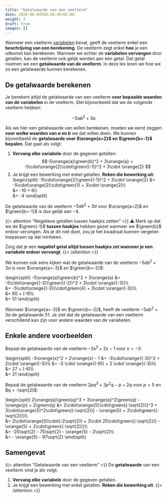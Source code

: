 ```yaml
---
title: "Getalwaarde van een veelterm"
date: 2020-06-04T09:26:36+02:00
weight: 3
draft: true
images: []
---
```


Wanneer een veelterm [variabelen](../variabelen) bevat, geeft de veelterm enkel een **beschrijving van een berekening**. De veelterm zegt enkel **hoe** je een uitkomst kan berekenen. Wanneer we echter de **variabelen vervangen** door getallen, kan de veelterm ook gelijk worden aan een getal. Dat getal noemen we een **getalwaarde van de veelterm**. In deze les leren we hoe we zo een getalwaarde kunnen berekenen.

## De getalwaarde berekenen

Je berekent altijd de getalwaarde van een veelterm **voor bepaalde waarden van de variabelen** in de veelterm. Stel bijvoorbeeld dat we de volgende veelterm hebben:

$$-5ab^2 + 3a$$

Als we hier een getalwaarde van willen berekenen, moeten we eerst zeggen **voor welke waarden van $a$ en $b$** we dat willen doen. We kunnen bijvoorbeeld de **getalwaarde voor $\orange{a=2}$ en $\green{b=-1}$ bepalen**.
Dat gaat als volgt:

1. **Vervang elke variabele** door de gegeven getallen:
   $$-5\orange{a}\green{b}^2 + 3\orange{a} = -5\cdot\orange{2}\cdot\green{(-1)}^2 + 3\cdot \orange{2} $$
2. Je krijgt een bewerking met enkel getallen. **Reken die bewerking uit**:
   \begin{split}
   -5\cdot\orange{2}\green{(-1)}^2 + 3\cdot \orange{2} &= -5\cdot\orange{2}\cdot\green{1} + 3\cdot \orange{2}\\\\\
    &= -10 + 6\\\\\
    &= -4
   \end{split}

De getalwaarde van de veelterm $-5ab^2 + 3a$ voor $\orange{a=2}$ en $\green{b=-1}$ is dus gelijk aan $-4$.

{{< attention "Negatieve getallen tussen haakjes zetten" >}}
⚠️ Merk op dat we de $\green{-1}$ **tussen haakjes** hebben gezet wanneer we
$\green{b}$ erdoor vervingen. Als je dit niet doet, zou je het kwadraat kunnen
vergeten toepassen op dat minteken.

Zorg dat je een **negatief getal altijd tussen haakjes zet wanneer je een
variabele erdoor vervangt**.
{{< /attention >}}

We kunnen ook eens kijken wat de getalwaarde van de veelterm $-5ab^2 + 3a$ is voor $\orange{a=-3}$ en $\green{b=-2}$:

\begin{split}
-5\orange{a}\green{b}^2 + 3\orange{a} &= -5\cdot\orange{(-3)}\green{(-2)}^2 + 3\cdot \orange{(-3)}\\\\\
&= -5\cdot\orange{(-3)}\cdot\green{4} + 3\cdot \orange{(-3)}\\\\\
 &= 60 + (-9)\\\\\
 &= 51
\end{split}

Wanneer $\orange{a=-3}$ en $\green{b=-2}$, heeft de veelterm $-5ab^2 + 3a$ de
getalwaarde $51$. Je ziet dat de getalwaarde van een veelterm verschillend kan
zijn voor andere waarden van de variabelen.

## Enkele andere voorbeelden

Bepaal de getalwaarde van de veelterm $-3x^2 + 2x - 1$ voor $x = -3$:

\begin{split}
-3\orange{x}^2 + 2\orange{x} - 1 &= -3\cdot\orange{(-3)}^2 + 2\cdot \orange{(-3)}\\\\
&= -3 \cdot \orange{(-9)} + 2 \cdot \orange{(-3)}\\\\\
 &= 27 + (-6)\\\\\
 &= 21
\end{split}

Bepaal de getalwaarde van de veelterm $2pq^3 + 3p^2q - p + 2q$ voor $p = 5$ en
$q = -\sqrt{2}$:

\begin{split}
2\orange{p}\green{q}^3 + 3\orange{p}^2\green{q} - \orange{p} + 2\green{q} &=
2\cdot\orange{5}\cdot\green{(-\sqrt{2})}^3 + 3\cdot\orange{5}^2\cdot\green{(-\sqrt{2})} - \orange{5} + 2\cdot\green{(-\sqrt{2})}\\\\\
 &= 2\cdot\orange{5}\cdot(-2\sqrt{2}) + 3\cdot 25\cdot\green{(-\sqrt{2})} - \orange{5} + 2\cdot\green{(-\sqrt{2})}\\\\\
 &= -20\sqrt{2} - 75\sqrt{2} - \orange{5} - 2\sqrt{2}\\\\\
 &= - \orange{5} - 97\sqrt{2}
\end{split}

## Samengevat

{{< attention "Getalwaarde van een veelterm" >}}
De **getalwaarde** van een veelterm vind je als volgt:

1. **Vervang elke variabele** door de gegeven getallen.
2. Je krijgt een bewerking met enkel getallen. **Reken die bewerking uit**.
   {{< /attention >}}
